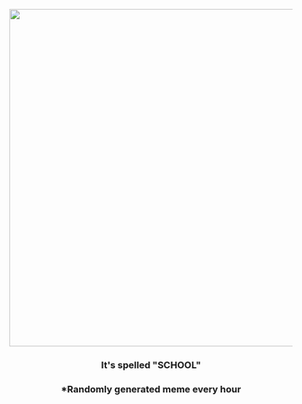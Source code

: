 <p align="center">
        <img src="https://i.redd.it/5z0ko5cgjil81.jpg" width="600" height="600">
        </p>
        <h3 align="center">It's spelled "SCHOOL"</h3>
        <h3 align="center">*Randomly generated meme every hour</h3>
    